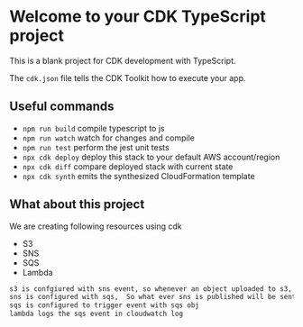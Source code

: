 # Welcome to your CDK TypeScript project

This is a blank project for CDK development with TypeScript.

The `cdk.json` file tells the CDK Toolkit how to execute your app.

## Useful commands

- `npm run build` compile typescript to js
- `npm run watch` watch for changes and compile
- `npm run test` perform the jest unit tests
- `npx cdk deploy` deploy this stack to your default AWS account/region
- `npx cdk diff` compare deployed stack with current state
- `npx cdk synth` emits the synthesized CloudFormation template

## What about this project

We are creating following resources using cdk

- S3
- SNS
- SQS
- Lambda

```txt
s3 is confgiured with sns event, so whenever an object uploaded to s3, which will notify to sns.
sns is configured with sqs,  So what ever sns is published will be sent to sqs
sqs is configured to trigger event with sqs obj
lambda logs the sqs event in cloudwatch log
```
